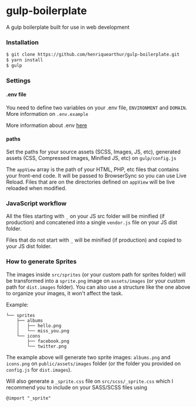 # gulp-boilerplate
A gulp boilerplate built for use in web development

### Installation

```sh
$ git clone https://github.com/henriquearthur/gulp-boilerplate.git
$ yarn install
$ gulp
```

### Settings

#### .env file
You need to define two variables on your .env file, `ENVIRONMENT` and `DOMAIN`. More information on `.env.example`

More information about .env [here](https://www.npmjs.com/package/dotenv "dotenv package on npm")

#### paths
Set the paths for your source assets (SCSS, Images, JS, etc), generated assets (CSS, Compressed images, Minified JS, etc) on `gulp/config.js`

The `appView` array is the path of your HTML, PHP, etc files that contains your front-end code. It will be passed to BrowserSync so you can use Live Reload. Files that are on the directories defined on `appView` will be live reloaded when modified.

### JavaScript workflow
All the files starting with `_` on your JS src folder will be minified (if production) and concatened into a single `vendor.js` file on your JS dist folder.

Files that do not start with `_` will be minified (if production) and copied to your JS dist folder.

### How to generate Sprites
The images inside `src/sprites` (or your custom path for sprites folder) will be transformed into a `sprite.png` image on `assets/images` (or your custom path for `dist.images` folder). You can also use a structure like the one above to organize your images, it won't affect the task.

Example:

    └── sprites
        ├── albums
        │   ├── hello.png
        │   └── miss_you.png
        └── icons
            ├── facebook.png
            └── twitter.png

The example above will generate two sprite images: `albums.png` and `icons.png`  on `public/assets/images` folder (or the folder you provided on `config.js` for `dist.images`).

Will also generate a `_sprite.css` file on `src/scss/_sprite.css` which I recommend you to include on your SASS/SCSS files using

    @import "_sprite"
